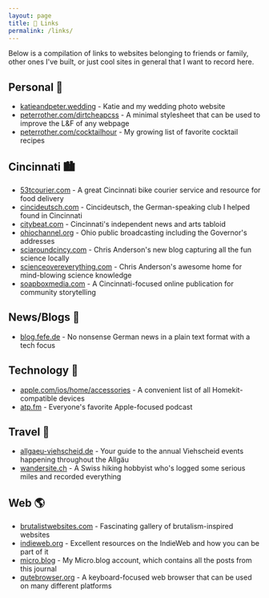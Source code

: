 ```yaml
---
layout: page
title: 🔗 Links
permalink: /links/
---
```


Below is a compilation of links to websites belonging to friends or
family, other ones I've built, or just cool sites in general that I want to
record here.

## Personal 👤

- [katieandpeter.wedding](https://katieandpeter.wedding) -
Katie and my wedding photo website
- [peterrother.com/dirtcheapcss](https://peterrother.com/dirtcheapcss/) -
A minimal stylesheet that can be used to improve the L&F of any webpage
- [peterrother.com/cocktailhour](https://peterrother.com/cocktailhour/) -
My growing list of favorite cocktail recipes

## Cincinnati 🏙

- [53tcourier.com](https://www.53tcourier.com) -
A great Cincinnati bike courier service and resource for food delivery
- [cincideutsch.com](http://cincideutsch.com/) -
Cincideutsch, the German-speaking club I helped found in Cincinnati
- [citybeat.com](https://www.citybeat.com) -
Cincinnati's independent news and arts tabloid
- [ohiochannel.org](http://ohiochannel.org) -
Ohio public broadcasting including the Governor's addresses
- [sciaroundcincy.com](https://sciaroundcincy.com) -
Chris Anderson's new blog capturing all the fun science locally
- [scienceovereverything.com](http://scienceovereverything.com) -
Chris Anderson's awesome home for mind-blowing science knowledge
- [soapboxmedia.com](https://www.soapboxmedia.com) -
A Cincinnati-focused online publication for community storytelling

## News/Blogs 📰

- [blog.fefe.de](http://blog.fefe.de) -
No nonsense German news in a plain text format with a tech focus

## Technology 📱

- [apple.com/ios/home/accessories](https://www.apple.com/ios/home/accessories/) -
A convenient list of all Homekit-compatible devices
- [atp.fm](https://atp.fm) -
Everyone's favorite Apple-focused podcast

## Travel 🧳

- [allgaeu-viehscheid.de](https://www.allgaeu-viehscheid.de) -
Your guide to the annual Viehscheid events happening throughout the Allgäu
- [wandersite.ch](http://www.wandersite.ch) -
A Swiss hiking hobbyist who's logged some serious miles and recorded everything

## Web 🌎

- [brutalistwebsites.com](https://brutalistwebsites.com) -
Fascinating gallery of brutalism-inspired websites
- [indieweb.org](https://indieweb.org) -
Excellent resources on the IndieWeb and how you can be part of it
- <a href="https://micro.blog/peterrother" rel="me">micro.blog</a> -
My Micro.blog account, which contains all the posts from this journal
- [qutebrowser.org](https://www.qutebrowser.org) -
A keyboard-focused web browser that can be used on many different platforms
